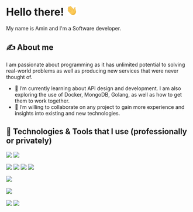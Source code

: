 # Hello there! <img src="https://raw.githubusercontent.com/StanGirard/StanGirard/master/wave.gif" width="30px">

My name is Amin and I'm a Software developer.

## &#x270d; About me
I am passionate about programming as it has unlimited potential to solving real-world problems as well as producing new services that were never thought of.

- 🌱 I’m currently learning about API design and development. I am also exploring the use of Docker, MongoDB, Golang, as well as how to get them to work together.
- 👯 I’m willing to collaborate on any project to gain more experience and insights into existing and new technologies.

## 🔧 Technologies & Tools that I use (professionally or privately)
![](https://img.shields.io/badge/OS-Windows-informational?style=flat&logo=Windows&logoColor=white&color=blue)
![](https://img.shields.io/badge/OS-Pop!_OS-informational?style=flat&logo=Pop!_OS&logoColor=white&color=blue)

![](https://img.shields.io/badge/Code-C_sharp-informational?style=flat&logo=csharp&logoColor=white&color=blue)
![](https://img.shields.io/badge/Code-Java-informational?style=flat&logo=openjdk&logoColor=white&color=blue)
![](https://img.shields.io/badge/Code-Python-informational?style=flat&logo=python&logoColor=white&color=blue)
![](https://img.shields.io/badge/Code-Golang-informational?style=flat&logo=go&logoColor=white&color=blue)

![](https://img.shields.io/badge/Editor-Visual_Studio_Code-informational?style=flat&logo=visual-studio-code&logoColor=white&color=blue)

![](https://img.shields.io/badge/Tools-Docker-informational?style=flat&logo=docker&logoColor=white&color=blue)

![](https://img.shields.io/badge/Database-MS_SQL-informational?style=flat&logo=microsoft-sql-server&logoColor=white&color=blue)
![](https://img.shields.io/badge/Database-MongoDB-informational?style=flat&logo=mongodb&logoColor=white&color=blue)
<!--
**aminsys/aminsys** is a ✨ _special_ ✨ repository because its `README.md` (this file) appears on your GitHub profile.

Here are some ideas to get you started:

- 🔭 I’m currently working on ...
- 🌱 I’m currently learning ...
- 👯 I’m looking to collaborate on ...
- 🤔 I’m looking for help with ...
- 💬 Ask me about ...
- 📫 How to reach me: ...
- 😄 Pronouns: ...
- ⚡ Fun fact: ...
-->
